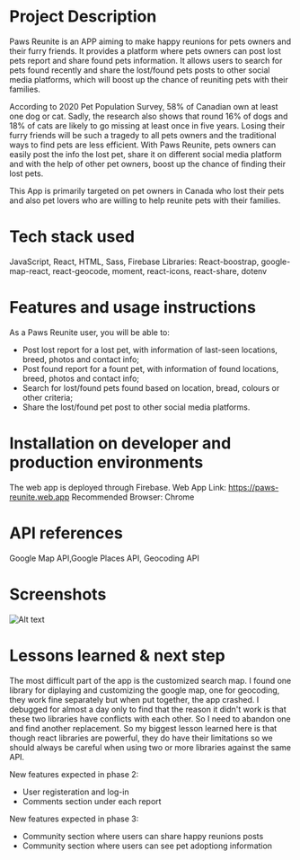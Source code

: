 # Project Description

Paws Reunite is an APP aiming to make happy reunions for pets owners and their furry friends. It provides a platform where pets owners can post lost pets report and share found pets information. It allows users to search for pets found recently and share the lost/found pets posts to other social media platforms, which will boost up the chance of reuniting pets with their families.

According to 2020 Pet Population Survey, 58% of Canadian own at least one dog or cat. Sadly, the research also shows that round 16% of dogs and 18% of cats are likely to go missing at least once in five years. Losing their furry friends will be such a tragedy to all pets owners and the traditional ways to find pets are less efficient. With Paws Reunite, pets owners can easily post the info the lost pet, share it on different social media platform and with the help of other pet owners, boost up the chance of finding their lost pets.

This App is primarily targeted on pet owners in Canada who lost their pets and also pet lovers who are willing to help reunite pets with their families.

# Tech stack used

JavaScript, React, HTML, Sass, Firebase
Libraries: React-boostrap, google-map-react, react-geocode, moment, react-icons, react-share, dotenv

# Features and usage instructions

As a Paws Reunite user, you will be able to:

- Post lost report for a lost pet, with information of last-seen locations, breed, photos and contact info;
- Post found report for a fount pet, with information of found locations, breed, photos and contact info;
- Search for lost/found pets found based on location, bread, colours or other criteria;
- Share the lost/found pet post to other social media platforms.

# Installation on developer and production environments

The web app is deployed through Firebase.
Web App Link: https://paws-reunite.web.app
Recommended Browser: Chrome

# API references

Google Map API,Google Places API, Geocoding API

# Screenshots

![Alt text](./src/assets/image/HomePage-Screenshot.jpg?raw=true "Screenshot")

# Lessons learned & next step

The most difficult part of the app is the customized search map. I found one library for diplaying and customizing the google map, one for geocoding, they work fine separately but when put together, the app crashed. I debugged for almost a day only to find that the reason it didn't work is that these two libraries have conflicts with each other. So I need to abandon one and find another replacement. So my biggest lesson learned here is that though react libraries are powerful, they do have their limitations so we should always be careful when using two or more libraries against the same API.

New features expected in phase 2:

- User registeration and log-in
- Comments section under each report

New features expected in phase 3:

- Community section where users can share happy reunions posts
- Community section where users can see pet adoptiong information
